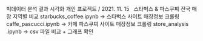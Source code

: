 빅데이터 분석 결과 시각화 개인 프로젝트 / 2021. 11. 15 &nbsp;
스타벅스 & 파스쿠찌 전국 매장 지역별 비교 
starbucks_coffee.ipynb  -> 스타벅스 사이트 매장정보 크롤링 
caffe_pascucci.ipynb -> 카페 파스쿠찌 사이트 매장정보 크롤링
store_analysis .ipynb -> csv 파일 비교 + 그래프 확인
